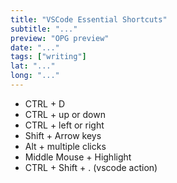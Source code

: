 ```yaml
---
title: "VSCode Essential Shortcuts"
subtitle: "..."
preview: "OPG preview"
date: "..."
tags: ["writing"]
lat: "..."
long: "..."
---
```


- CTRL + D
- CTRL + up or down
- CTRL + left or right
- Shift + Arrow keys
- Alt + multiple clicks
- Middle Mouse + Highlight
- CTRL + Shift + . (vscode action)
